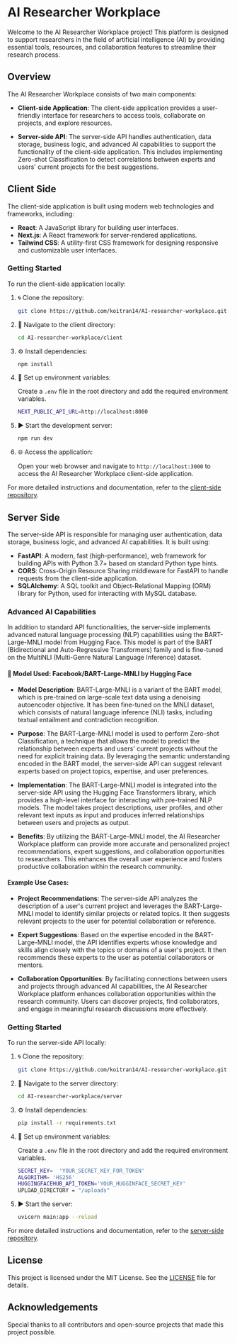 # AI Researcher Workplace

Welcome to the AI Researcher Workplace project! This platform is designed to support researchers in the field of artificial intelligence (AI) by providing essential tools, resources, and collaboration features to streamline their research process.

## Overview

The AI Researcher Workplace consists of two main components:

- **Client-side Application**: The client-side application provides a user-friendly interface for researchers to access tools, collaborate on projects, and explore resources.

- **Server-side API**: The server-side API handles authentication, data storage, business logic, and advanced AI capabilities to support the functionality of the client-side application. This includes implementing Zero-shot Classification to detect correlations between experts and users' current projects for the best suggestions.

## Client Side

The client-side application is built using modern web technologies and frameworks, including:

- **React**: A JavaScript library for building user interfaces.
- **Next.js**: A React framework for server-rendered applications.
- **Tailwind CSS**: A utility-first CSS framework for designing responsive and customizable user interfaces.

### Getting Started

To run the client-side application locally:

1. 🌀 Clone the repository:

   ```bash
   git clone https://github.com/koitran14/AI-researcher-workplace.git
   ```

2. 📂 Navigate to the client directory:

   ```bash
   cd AI-researcher-workplace/client
   ```

3. ⚙️ Install dependencies:

   ```bash
   npm install
   ```

4. 🔑 Set up environment variables:

   Create a `.env` file in the root directory and add the required environment variables.
   
    ```bash
   NEXT_PUBLIC_API_URL=http://localhost:8000
   ```
    
5. ▶️ Start the development server:

   ```bash
   npm run dev
   ```

6. 🌐 Access the application:

   Open your web browser and navigate to `http://localhost:3000` to access the AI Researcher Workplace client-side application.

For more detailed instructions and documentation, refer to the [client-side repository](https://github.com/koitran14/AI-researcher-workplace/tree/main/client).

## Server Side

The server-side API is responsible for managing user authentication, data storage, business logic, and advanced AI capabilities. It is built using:

- **FastAPI**: A modern, fast (high-performance), web framework for building APIs with Python 3.7+ based on standard Python type hints.
- **CORS**: Cross-Origin Resource Sharing middleware for FastAPI to handle requests from the client-side application.
- **SQLAlchemy**: A SQL toolkit and Object-Relational Mapping (ORM) library for Python, used for interacting with MySQL database.

### Advanced AI Capabilities

In addition to standard API functionalities, the server-side implements advanced natural language processing (NLP) capabilities using the BART-Large-MNLI model from Hugging Face. This model is part of the BART (Bidirectional and Auto-Regressive Transformers) family and is fine-tuned on the MultiNLI (Multi-Genre Natural Language Inference) dataset.

#### 🤖 Model Used: Facebook/BART-Large-MNLI by Hugging Face

- **Model Description**: BART-Large-MNLI is a variant of the BART model, which is pre-trained on large-scale text data using a denoising autoencoder objective. It has been fine-tuned on the MNLI dataset, which consists of natural language inference (NLI) tasks, including textual entailment and contradiction recognition.

- **Purpose**: The BART-Large-MNLI model is used to perform Zero-shot Classification, a technique that allows the model to predict the relationship between experts and users' current projects without the need for explicit training data. By leveraging the semantic understanding encoded in the BART model, the server-side API can suggest relevant experts based on project topics, expertise, and user preferences.

- **Implementation**: The BART-Large-MNLI model is integrated into the server-side API using the Hugging Face Transformers library, which provides a high-level interface for interacting with pre-trained NLP models. The model takes project descriptions, user profiles, and other relevant text inputs as input and produces inferred relationships between users and projects as output.

- **Benefits**: By utilizing the BART-Large-MNLI model, the AI Researcher Workplace platform can provide more accurate and personalized project recommendations, expert suggestions, and collaboration opportunities to researchers. This enhances the overall user experience and fosters productive collaboration within the research community.

#### Example Use Cases:

- **Project Recommendations**: The server-side API analyzes the description of a user's current project and leverages the BART-Large-MNLI model to identify similar projects or related topics. It then suggests relevant projects to the user for potential collaboration or reference.

- **Expert Suggestions**: Based on the expertise encoded in the BART-Large-MNLI model, the API identifies experts whose knowledge and skills align closely with the topics or domains of a user's project. It then recommends these experts to the user as potential collaborators or mentors.

- **Collaboration Opportunities**: By facilitating connections between users and projects through advanced AI capabilities, the AI Researcher Workplace platform enhances collaboration opportunities within the research community. Users can discover projects, find collaborators, and engage in meaningful research discussions more effectively.

### Getting Started

To run the server-side API locally:

1. 🌀 Clone the repository:

   ```bash
   git clone https://github.com/koitran14/AI-researcher-workplace.git
   ```

2. 📂 Navigate to the server directory:

   ```bash
   cd AI-researcher-workplace/server
   ```

3. ⚙️ Install dependencies:

   ```bash
   pip install -r requirements.txt
   ```

4. 🔑 Set up environment variables:

   Create a `.env` file in the root directory and add the required environment variables.
   
    ```bash
   SECRET_KEY=  'YOUR_SECRET_KEY_FOR_TOKEN'
   ALGORITHM= 'HS256'
   HUGGINGFACEHUB_API_TOKEN='YOUR_HUGGINFACE_SECRET_KEY'
   UPLOAD_DIRECTORY = "/uploads"
   ```

6. ▶️ Start the server:

   ```bash
   uvicorn main:app --reload
   ```

For more detailed instructions and documentation, refer to the [server-side repository](https://github.com/koitran14/AI-researcher-workplace/tree/main/server).

## License

This project is licensed under the MIT License. See the [LICENSE](LICENSE) file for details.

## Acknowledgements

Special thanks to all contributors and open-source projects that made this project possible.
